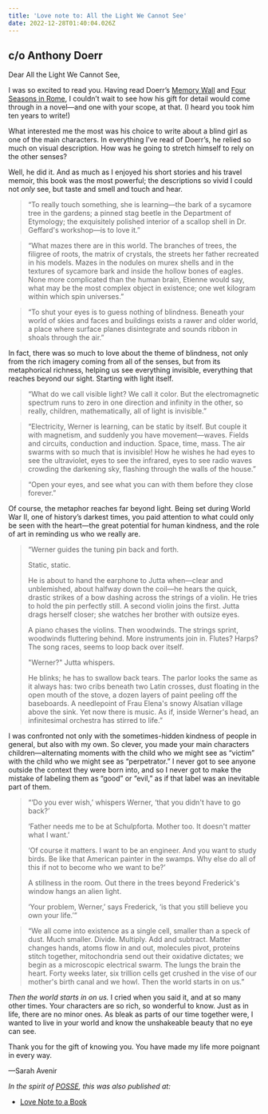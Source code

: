 ```yaml
---
title: 'Love note to: All the Light We Cannot See'
date: 2022-12-28T01:40:04.026Z
---
```


## c/o Anthony Doerr

Dear All the Light We Cannot See,

I was so excited to read you. Having read Doerr’s [Memory Wall](https://www.anthonydoerr.com/books/memory-wall) and [Four Seasons in Rome](https://www.anthonydoerr.com/books/four-seasons-in-rome), I couldn’t wait to see how his gift for detail would come through in a novel—and one with your scope, at that. (I heard you took him ten years to write!)

What interested me the most was his choice to write about a blind girl as one of the main characters. In everything I’ve read of Doerr’s, he relied so much on visual description. How was he going to stretch himself to rely on the other senses?

Well, he did it. And as much as I enjoyed his short stories and his travel memoir, this book was the most powerful; the descriptions so vivid I could not *only* see, but taste and smell and touch and hear.

> “To really touch something, she is learning—the bark of a sycamore tree in the gardens; a pinned stag beetle in the Department of Etymology; the exquisitely polished interior of a scallop shell in Dr. Geffard's workshop—is to love it.”

> “What mazes there are in this world. The branches of trees, the filigree of roots, the matrix of crystals, the streets her father recreated in his models. Mazes in the nodules on murex shells and in the textures of sycamore bark and inside the hollow bones of eagles. None more complicated than the human brain, Etienne would say, what may be the most complex object in existence; one wet kilogram within which spin universes.”

> “To shut your eyes is to guess nothing of blindness. Beneath your world of skies and faces and buildings exists a rawer and older world, a place where surface planes disintegrate and sounds ribbon in shoals through the air.”

In fact, there was so much to love about the theme of blindness, not only from the rich imagery coming from all of the senses, but from its metaphorical richness, helping us see everything invisible, everything that reaches beyond our sight. Starting with light itself.

> “What do we call visible light? We call it color. But the electromagnetic spectrum runs to zero in one direction and infinity in the other, so really, children, mathematically, all of light is invisible.”

> “Electricity, Werner is learning, can be static by itself. But couple it with magnetism, and suddenly you have movement—waves. Fields and circuits, conduction and induction. Space, time, mass. The air swarms with so much that is invisible! How he wishes he had eyes to see the ultraviolet, eyes to see the infrared, eyes to see radio waves crowding the darkening sky, flashing through the walls of the house.”

> “Open your eyes, and see what you can with them before they close forever.”

Of course, the metaphor reaches far beyond light. Being set during World War II, one of history’s darkest times, you paid attention to what could only be seen with the heart—the great potential for human kindness, and the role of art in reminding us who we really are.

> “Werner guides the tuning pin back and forth.
> 
> Static, static.
> 
> He is about to hand the earphone to Jutta when—clear and unblemished, about halfway down the coil—he hears the quick, drastic strikes of a bow dashing across the strings of a violin. He tries to hold the pin perfectly still. A second violin joins the first. Jutta drags herself closer; she watches her brother with outsize eyes.
> 
> A piano chases the violins. Then woodwinds. The strings sprint, woodwinds fluttering behind. More instruments join in. Flutes? Harps? The song races, seems to loop back over itself.
> 
> "Werner?" Jutta whispers.
> 
> He blinks; he has to swallow back tears. The parlor looks the same as it always has: two cribs beneath two Latin crosses, dust floating in the open mouth of the stove, a dozen layers of paint peeling off the baseboards. A needlepoint of Frau Elena's snowy Alsatian village above the sink. Yet now there is music. As if, inside Werner's head, an infinitesimal orchestra has stirred to life.”

I was confronted not only with the sometimes-hidden kindness of people in general, but also with my own. So clever, you made your main characters children—alternating moments with the child who we might see as “victim” with the child who we might see as “perpetrator.” I never got to see anyone outside the context they were born into, and so I never got to make the mistake of labeling them as “good” or “evil,” as if that label was an inevitable part of them.

> “‘Do you ever wish,’ whispers Werner, ‘that you didn't have to go back?’
> 
> ‘Father needs me to be at Schulpforta. Mother too. It doesn't matter what I want.’
> 
> ‘Of course it matters. I want to be an engineer. And you want to study birds. Be like that American painter in the swamps. Why else do all of this if not to become who we want to be?’
> 
> A stillness in the room. Out there in the trees beyond Frederick's window hangs an alien light.
> 
> ‘Your problem, Werner,’ says Frederick, ‘is that you still believe you own your life.’”

> “We all come into existence as a single cell, smaller than a speck of dust. Much smaller. Divide. Multiply. Add and subtract. Matter changes hands, atoms flow in and out, molecules pivot, proteins stitch together, mitochondria send out their oxidative dictates; we begin as a microscopic electrical swarm. The lungs the brain the heart. Forty weeks later, six trillion cells get crushed in the vise of our mother's birth canal and we howl. Then the world starts in on us.”

*Then the world starts in on us.* I cried when you said it, and at so many other times. Your characters are so rich, so wonderful to know. Just as in life, there are no minor ones. As bleak as parts of our time together were, I wanted to live in your world and know the unshakeable beauty that no eye can see.

Thank you for the gift of knowing you. You have made my life more poignant in every way.

—Sarah Avenir

*In the spirit of [POSSE](https://indieweb.org/POSSE), this was also published at:*

* [Love Note to a Book](https://lovenotetoabook.substack.com/p/to-all-the-light-we-cannot-see)
